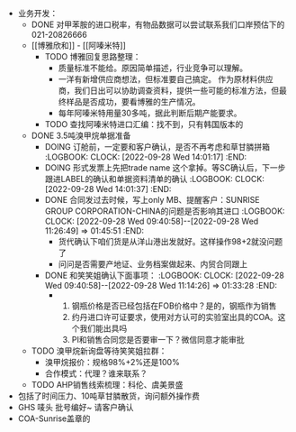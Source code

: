 - 业务开发：
	- DONE 对甲苯胺的进口税率，有物品数据可以尝试联系我们口岸预估下的 021-20826666
	- [[博雅欣和]] - [[阿嗪米特]]
		- TODO 博雅回复思路整理：
			- 质量标准不能给。原因简单描述，行业竞争可以理解。
			- 一洋有新增供应商想法，但标准要自己搞定。
			  作为原材料供应商，我们日出可以协助调查资料，提供一些可能的标准方法，但最终样品是否成功，要看博雅的生产情况。
			- 每年阿嗪米特用量30多吨，据此判断后期产能要求。
		- TODO 查找阿嗪米特进口汇编：找不到，只有韩国版本的
	- DONE 3.5吨溴甲烷单据准备
		- DOING 订舱前，一定要和客户确认，是否不再考虑和草甘膦拼箱
		  :LOGBOOK:
		  CLOCK: [2022-09-28 Wed 14:01:17]
		  :END:
		- DOING 形式发票上先把trade name 这个拿掉。等SC确认后，下一步跟进LABEL的确认和单据资料清单的确认
		  :LOGBOOK:
		  CLOCK: [2022-09-28 Wed 14:01:37]
		  :END:
		- DONE 合同发过去时候，写上only MB、提醒客户：SUNRISE GROUP CORPORATION-CHINA的问题是否影响其进口
		  :LOGBOOK:
		  CLOCK: [2022-09-28 Wed 09:40:58]--[2022-09-28 Wed 11:26:49] =>  01:45:51
		  :END:
			- 货代确认下咱们货是从洋山港出发就好。这样操作98+2就没问题了
			- 问问是否需要产地证、业务档案做起来、内贸合同跟上
		- DONE 和笑笑姐确认下面事项：
		  :LOGBOOK:
		  CLOCK: [2022-09-28 Wed 09:40:58]--[2022-09-28 Wed 11:14:26] =>  01:33:28
		  :END:
			- 1. 钢瓶价格是否已经包括在FOB价格中？是的，钢瓶作为销售
			  2. 约丹进口许可证要求，使用对方认可的实验室出具的COA。这个我们能出具吗
			  3. PI和销售合同您是否要审一下？微信同意才能审批
	- TODO 溴甲烷新询盘等待笑笑姐拉群：
		- 溴甲烷报价：规格98%+2%还是100%
		- 合作模式：代理？谁来联系？
	- TODO AHP销售线索梳理：科伦、虞美景盛
- 包括了时间压力、10吨草甘膦散货，询问额外操作费
- GHS 唛头 批号编好~ 请客户确认
- COA-Sunrise盖章的